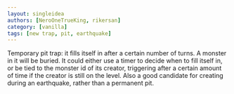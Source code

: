 ```yaml
---
layout: singleidea
authors: [NeroOneTrueKing, rikersan]
category: [vanilla]
tags: [new trap, pit, earthquake]
---
```

Temporary pit trap: it fills itself in after a certain number of turns. A monster in it will be buried. It could either use a timer to decide when to fill itself in, or be tied to the monster id of its creator, triggering after a certain amount of time if the creator is still on the level. Also a good candidate for creating during an earthquake, rather than a permanent pit.
